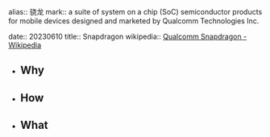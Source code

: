 alias:: 骁龙
mark:: a suite of system on a chip (SoC) semiconductor products for mobile devices designed and marketed by Qualcomm Technologies Inc.

date:: 20230610
title:: Snapdragon
wikipedia:: [Qualcomm Snapdragon - Wikipedia](https://en.wikipedia.org/wiki/Qualcomm_Snapdragon)

- ## Why
- ## How
- ## What